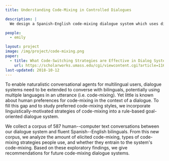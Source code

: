 ```yaml
---
title: Understanding Code-Mixing in Controlled Dialogues

description: |
  We design a Spanish-English code-mixing dialogue system which uses diverse, linguistically-informed code-mixing strategies when talking to Spanish-English bilinguals.

people:
  - emily

layout: project
image: /img/project/code-mixing.png
paper:
  - title: What Code-Switching Strategies are Effective in Dialog Systems? 
    url: https://scholarworks.umass.edu/cgi/viewcontent.cgi?article=1164&context=scil
last-updated: 2018-10-12
---
```


To enable naturalistic conversational agents for multilingual users, dialogue systems need to be extended to converse with bilinguals, potentially using multiple languages in an utterance (i.e. code-mixing). 
Yet little is known about human preferences for code-mixing in the context of a dialogue. 
To fill this gap and to study preferred code-mixing styles, we incorporate linguistically-motivated strategies of code-mixing into a rule-based goal-oriented dialogue system.

We collect a corpus of 587 human--computer text conversations between our dialogue system and fluent Spanish--English bilinguals.
From this new corpus, we analyze the amount of elicited code-mixing, types of code-mixing strategies people use, and whether they entrain to the system's code-mixing. 
Based on these exploratory findings, we give recommendations for future code-mixing dialogue systems.
